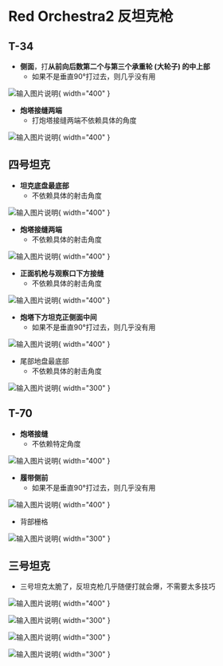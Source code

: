 # Red Orchestra2 反坦克枪

## T-34

* **侧面**，打**从前向后数第二个与第三个承重轮 (大轮子) 的中上部**
	* 如果不是垂直90°打过去，则几乎没有用

![输入图片说明](https://github.com/ymma98/picx-images-hosting/raw/master/20241217/image.32i0tbognl.webp){ width="400" }


* **炮塔接缝两端**
	* 打炮塔接缝两端不依赖具体的角度

![输入图片说明](https://github.com/ymma98/picx-images-hosting/raw/master/20241217/image.41y46hze0v.webp){ width="400" }


## 四号坦克

* **坦克底盘最底部**
	* 不依赖具体的射击角度

![输入图片说明](https://github.com/ymma98/picx-images-hosting/raw/master/20241217/image.86tpim55ab.webp){ width="400" }


* **炮塔接缝两端**
	* 不依赖具体的射击角度

![输入图片说明](https://github.com/ymma98/picx-images-hosting/raw/master/20241217/image.8l059hh4tb.webp){ width="400" }

* **正面机枪与观察口下方接缝**
	* 不依赖具体的射击角度

![输入图片说明](https://github.com/ymma98/picx-images-hosting/raw/master/20241217/image.1lbvrleb5n.webp){ width="400" }


* **炮塔下方坦克正侧面中间**
	* 如果不是垂直90°打过去，则几乎没有用

![输入图片说明](https://github.com/ymma98/picx-images-hosting/raw/master/20241217/image.4uazo8xyk0.webp){ width="400" }


* 尾部地盘最底部
	* 不依赖具体的射击角度

![输入图片说明](https://github.com/ymma98/picx-images-hosting/raw/master/20241217/image.7lk1wbi1df.webp){ width="300" }


## T-70

* **炮塔接缝**
	* 不依赖特定角度

![输入图片说明](https://github.com/ymma98/picx-images-hosting/raw/master/20241217/image.70aea1h225.webp){ width="400" }


* **履带侧前**
	* 如果不是垂直90°打过去，则几乎没有用

![输入图片说明](https://github.com/ymma98/picx-images-hosting/raw/master/20241217/image.8vmz2np3uf.webp){ width="400" }


* 背部栅格

![输入图片说明](https://github.com/ymma98/picx-images-hosting/raw/master/20241217/image.10285b51il.webp){ width="300" }


## 三号坦克

* 三号坦克太脆了，反坦克枪几乎随便打就会爆，不需要太多技巧

![输入图片说明](https://github.com/ymma98/picx-images-hosting/raw/master/20241217/image.pfec5kk1j.webp){ width="400" }

![输入图片说明](https://github.com/ymma98/picx-images-hosting/raw/master/20241217/image.2a55bmdrae.webp){ width="300" }


![输入图片说明](https://github.com/ymma98/picx-images-hosting/raw/master/20241217/image.45qpulk5y.webp){ width="300" }

![输入图片说明](https://github.com/ymma98/picx-images-hosting/raw/master/20241217/image.1e8nw62bhv.webp){ width="300" }





<!--stackedit_data:
eyJoaXN0b3J5IjpbMTcwMTkyOTI0NF19
-->